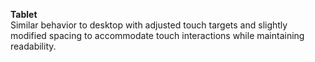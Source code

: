 **Tablet**  
Similar behavior to desktop with adjusted touch targets and slightly modified spacing to accommodate touch interactions while maintaining readability.